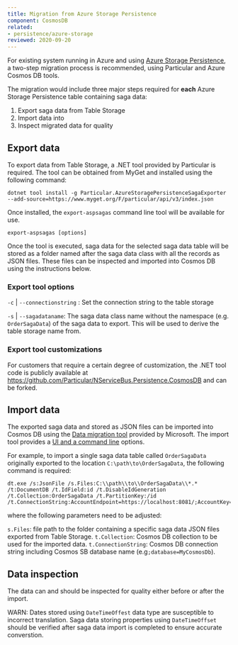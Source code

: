 ```yaml
---
title: Migration from Azure Storage Persistence
component: CosmosDB
related:
- persistence/azure-storage
reviewed: 2020-09-20
---
```


For existing system running in Azure and using [Azure Storage Persistence](persistence/azure-storage), a two-step migration process is recommended, using Particular and Azure Cosmos DB tools.

The migration would include three major steps required for **each** Azure Storage Persistence table containing saga data:

1. Export saga data from Table Storage
1. Import data into
1. Inspect migrated data for quality

## Export data

To export data from Table Storage, a .NET tool provided by Particular is required. The tool can be obtained from MyGet and installed using the following command:

```
dotnet tool install -g Particular.AzureStoragePersistenceSagaExporter --add-source=https://www.myget.org/F/particular/api/v3/index.json
```

Once installed, the `export-aspsagas` command line tool will be available for use.

`export-aspsagas [options]`

Once the tool is executed, saga data for the selected saga data table will be stored as a folder named after the saga data class with all the records as JSON files. These files can be inspected and imported into Cosmos DB using the instructions below.

### Export tool options
 
`-c` | `--connectionstring` : Set the connection string to the table storage

`-s` | `--sagadataname`: The saga data class name without the namespace (e.g. `OrderSagaData`) of the saga data to export. This will be used to derive the table storage name from.

### Export tool customizations

For customers that require a certain degree of customization, the .NET tool code is publicly available at https://github.com/Particular/NServiceBus.Persistence.CosmosDB and can be forked.

## Import data

The exported saga data and stored as JSON files can be imported into Cosmos DB using the [Data migration tool](https://docs.microsoft.com/en-us/azure/cosmos-db/import-data#Install) provided by Microsoft. The import tool provides a [UI and a command line](https://docs.microsoft.com/en-us/azure/cosmos-db/import-data#AzureTableSource) options.

For example, to import a single saga data table called `OrderSagaData` originally exported to the location `C:\path\to\OrderSagaData`, the following command is required:

```
dt.exe /s:JsonFile /s.Files:C:\\path\\to\\OrderSagaData\\*.* /t:DocumentDB /t.IdField:id /t.DisableIdGeneration /t.Collection:OrderSagaData /t.PartitionKey:/id /t.ConnectionString:AccountEndpoint=https://localhost:8081/;AccountKey=C2y6yDjf5/R+ob0N8A7Cgv30VRDJIWEHLM+4QDU5DE2nQ9nDuVTqobD4b8mGGyPMbIZnqyMsEcaGQy67XIw/Jw==;database=CosmosDBPersistence
```
where the following parameters need to be adjusted:

`s.Files`: file path to the folder containing a specific saga data JSON files exported from Table Storage.
`t.Collection`: Cosmos DB collection to be used for the imported data.
`t.ConnectionString`: Cosmos DB connection string including Cosmos SB database name (e.g`;database=MyCosmosDb`).

## Data inspection

The data can and should be inspected for quality either before or after the import.

WARN: Dates stored using `DateTimeOffest` data type are susceptible to incorrect translation. Saga data storing properties using `DateTimeOffset` should be verified after saga data import is completed to ensure accurate converstion.